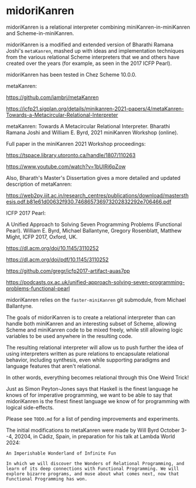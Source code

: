 # midoriKanren

midoriKanren is a relational interpreter combining miniKanren-in-miniKanren and Scheme-in-miniKanren.

midoriKanren is a modified and extended version of Bharathi Ramana Joshi's `metaKanren`, mashed up with ideas and implementation techniques from the various relational Scheme interpreters that we and others have created over the years (for example, as seen in the 2017 ICFP Pearl).

midoriKanren has been tested in Chez Scheme 10.0.0.


metaKanren:

https://github.com/iambrj/metaKanren

https://icfp21.sigplan.org/details/minikanren-2021-papers/4/metaKanren-Towards-a-Metacircular-Relational-Interpreter

metaKanren: Towards A Metacircular Relational Interpreter.
Bharathi Ramana Joshi and William E. Byrd, 2021 miniKanren Workshop (online).

Full paper in the miniKanren 2021 Workshop proceedings:

https://tspace.library.utoronto.ca/handle/1807/110263

https://www.youtube.com/watch?v=1bUIRi6pZow

Also, Bharath's Master's Dissertation gives a more detailed and updated description of metaKanren:

https://web2py.iiit.ac.in/research_centres/publications/download/mastersthesis.pdf.b81e61d00632f930.746865736973202832292e706466.pdf


ICFP 2017 Pearl:

A Unified Approach to Solving Seven Programming Problems (Functional Pearl).
William E. Byrd, Michael Ballantyne, Gregory Rosenblatt, Matthew Might,
ICFP 2017, Oxford, UK.

https://dl.acm.org/doi/10.1145/3110252

https://dl.acm.org/doi/pdf/10.1145/3110252

https://github.com/gregr/icfp2017-artifact-auas7pp

https://podcasts.ox.ac.uk/unified-approach-solving-seven-programming-problems-functional-pearl


midoriKanren relies on the `faster-miniKanren` git submodule, from Michael Ballantyne.


The goals of midoriKanren is to create a relational interpreter than can handle both miniKanren and an interesting subset of Scheme, allowing Scheme and miniKanren code to be mixed freely, while still allowing logic variables to be used anywhere in the resulting code.

The resulting relational interpreter will allow us to push further the idea of using interpreters written as pure relations to encapsulate relational behavior, including synthesis, even while supporting paradigms and language features that aren't relational.

In other words, everything becomes relational through this One Weird Trick!

Just as Simon Peyton-Jones says that Haskell is the finest language he knows of for imperative programming, we want to be able to say that midoriKanren is the finest finest language we know of for programming with logical side-effects.

Please see `TODO.md` for a list of pending improvements and experiments.

The initial modifications to metaKanren were made by Will Byrd October 3--4, 20204, in Cádiz, Spain, in preparation for his talk at Lambda World 2024:

```
An Imperishable Wonderland of Infinite Fun

In which we will discover the Wonders of Relational Programming, and learn of its deep connections with Functional Programming. We will explore bizarre programs, and muse about what comes next, now that Functional Programming has won.
```

